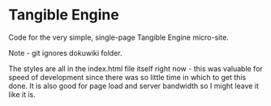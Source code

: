 # Tangible Engine

Code for the very simple, single-page Tangible Engine micro-site.

Note - git ignores dokuwiki folder.

The styles are all in the index.html file itself right now - this was valuable for speed of development since there was so little time in which to get this done. It is also good for page load and server bandwidth so I might leave it like it is.

